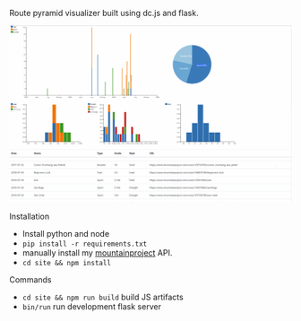 Route pyramid visualizer built using dc.js and flask.

![demo.png](demo.png)

Installation
 - Install python and node
 - `pip install -r requirements.txt` 
 - manually install my [mountainproject](https://github.com/calebwang/mountainproject) API.
 - `cd site && npm install`

Commands
 - `cd site && npm run build` build JS artifacts
 - `bin/run` run development flask server
